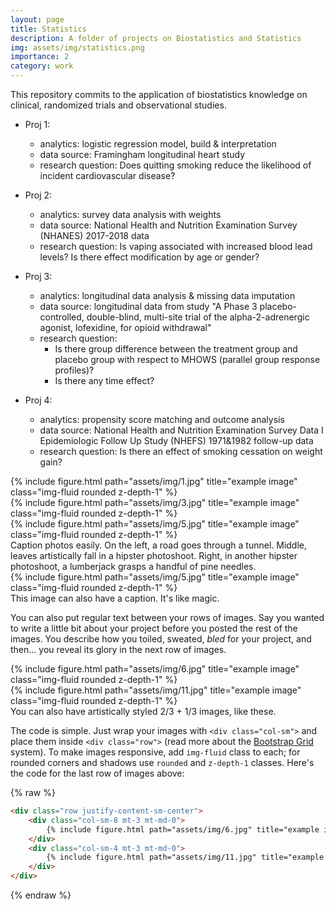 ```yaml
---
layout: page
title: Statistics
description: A folder of projects on Biostatistics and Statistics
img: assets/img/statistics.png
importance: 2
category: work
---
```


This repository commits to the application of biostatistics knowledge on clinical, randomized trials and observational studies.

- Proj 1:
  - analytics: logistic regression model, build & interpretation
  - data source: Framingham longitudinal heart study
  - research question: Does quitting smoking reduce the likelihood of incident cardiovascular disease?
  
- Proj 2:
  - analytics: survey data analysis with weights
  - data source: National Health and Nutrition Examination Survey (NHANES) 2017-2018 data
  - research question: Is vaping associated with increased blood lead levels? Is there effect modification by age or gender?

- Proj 3:
  - analytics: longitudinal data analysis & missing data imputation
  - data source: longitudinal data from study "A Phase 3 placebo-controlled, double-blind, multi-site trial of the alpha-2-adrenergic agonist, lofexidine, for opioid withdrawal"
  - research question: 
    - Is there group difference between the treatment group and placebo group with respect to MHOWS (parallel group response profiles)?
    - Is there any time effect?
  
- Proj 4:
  - analytics: propensity score matching and outcome analysis 
  - data source: National Health and Nutrition Examination Survey Data I Epidemiologic Follow Up Study (NHEFS) 1971&1982 follow-up data
  - research question: Is there an effect of smoking cessation on weight gain?


<div class="row">
    <div class="col-sm mt-3 mt-md-0">
        {% include figure.html path="assets/img/1.jpg" title="example image" class="img-fluid rounded z-depth-1" %}
    </div>
    <div class="col-sm mt-3 mt-md-0">
        {% include figure.html path="assets/img/3.jpg" title="example image" class="img-fluid rounded z-depth-1" %}
    </div>
    <div class="col-sm mt-3 mt-md-0">
        {% include figure.html path="assets/img/5.jpg" title="example image" class="img-fluid rounded z-depth-1" %}
    </div>
</div>
<div class="caption">
    Caption photos easily. On the left, a road goes through a tunnel. Middle, leaves artistically fall in a hipster photoshoot. Right, in another hipster photoshoot, a lumberjack grasps a handful of pine needles.
</div>
<div class="row">
    <div class="col-sm mt-3 mt-md-0">
        {% include figure.html path="assets/img/5.jpg" title="example image" class="img-fluid rounded z-depth-1" %}
    </div>
</div>
<div class="caption">
    This image can also have a caption. It's like magic.
</div>

You can also put regular text between your rows of images.
Say you wanted to write a little bit about your project before you posted the rest of the images.
You describe how you toiled, sweated, *bled* for your project, and then... you reveal its glory in the next row of images.


<div class="row justify-content-sm-center">
    <div class="col-sm-8 mt-3 mt-md-0">
        {% include figure.html path="assets/img/6.jpg" title="example image" class="img-fluid rounded z-depth-1" %}
    </div>
    <div class="col-sm-4 mt-3 mt-md-0">
        {% include figure.html path="assets/img/11.jpg" title="example image" class="img-fluid rounded z-depth-1" %}
    </div>
</div>
<div class="caption">
    You can also have artistically styled 2/3 + 1/3 images, like these.
</div>


The code is simple.
Just wrap your images with `<div class="col-sm">` and place them inside `<div class="row">` (read more about the <a href="https://getbootstrap.com/docs/4.4/layout/grid/">Bootstrap Grid</a> system).
To make images responsive, add `img-fluid` class to each; for rounded corners and shadows use `rounded` and `z-depth-1` classes.
Here's the code for the last row of images above:

{% raw %}
```html
<div class="row justify-content-sm-center">
    <div class="col-sm-8 mt-3 mt-md-0">
        {% include figure.html path="assets/img/6.jpg" title="example image" class="img-fluid rounded z-depth-1" %}
    </div>
    <div class="col-sm-4 mt-3 mt-md-0">
        {% include figure.html path="assets/img/11.jpg" title="example image" class="img-fluid rounded z-depth-1" %}
    </div>
</div>
```
{% endraw %}
